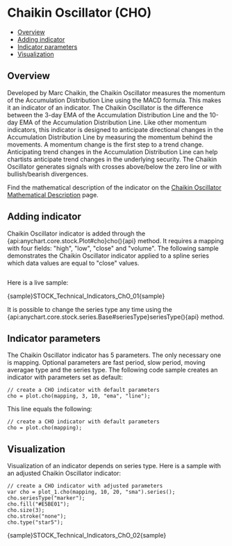 # Chaikin Oscillator (CHO)

* [Overview](#overview)
* [Adding indicator](#adding_indicator)
* [Indicator parameters](#indicator_parameters)
* [Visualization](#visualization)

## Overview

Developed by Marc Chaikin, the Chaikin Oscillator measures the momentum of the Accumulation Distribution Line using the MACD formula. This makes it an indicator of an indicator. The Chaikin Oscillator is the difference between the 3-day EMA of the Accumulation Distribution Line and the 10-day EMA of the Accumulation Distribution Line. Like other momentum indicators, this indicator is designed to anticipate directional changes in the Accumulation Distribution Line by measuring the momentum behind the movements. A momentum change is the first step to a trend change. Anticipating trend changes in the Accumulation Distribution Line can help chartists anticipate trend changes in the underlying security. The Chaikin Oscillator generates signals with crosses above/below the zero line or with bullish/bearish divergences.

Find the mathematical description of the indicator on the [Chaikin Oscillator Mathematical Description](Mathematical_Description#chaikin_oscillator) page.


## Adding indicator

Chaikin Oscillator indicator is added through the {api:anychart.core.stock.Plot#cho}cho(){api} method. It requires a mapping with four fields: "high", "low", "close" and "volume". The following sample demonstrates the Chaikin Oscillator indicator applied to a spline series which data values are equal to "close" values.

```

```

Here is a live sample:

{sample}STOCK\_Technical\_Indicators\_ChO\_01{sample}

It is possible to change the series type any time using the {api:anychart.core.stock.series.Base#seriesType}seriesType(){api} method.


## Indicator parameters

The Chaikin Oscillator indicator has 5 parameters. The only necessary one is mapping. Optional parameters are fast period, slow period, moving averagae type and the series type. The following code sample creates an indicator with parameters set as default:

```
// create a CHO indicator with default parameters
cho = plot.cho(mapping, 3, 10, "ema", "line");
```

This line equals the following:

```
// create a CHO indicator with default parameters
cho = plot.cho(mapping);
```

## Visualization

Visualization of an indicator depends on series type. Here is a sample with an adjusted Chaikin Oscillator indicator:

```
// create a CHO indicator with adjusted parameters
var cho = plot_1.cho(mapping, 10, 20, "sma").series();
cho.seriesType("marker");
cho.fill("#E5BE01");
cho.size(3);
cho.stroke("none");
cho.type("star5");
```

{sample}STOCK\_Technical\_Indicators\_ChO\_02{sample}
